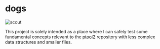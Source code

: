 dogs
=====

![scout](https://github.com/trynthink/dogs/actions/workflows/dogs-tests.yml/badge.svg)

This project is solely intended as a place where I can safely test some fundamental concepts relevant to the [ptool2](http://www.github.com/trynthink/ptool2) repository with less complex data structures and smaller files. 

